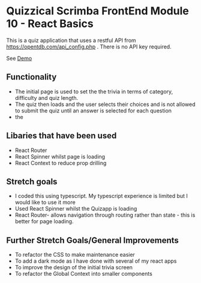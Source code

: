 # Quizzical Scrimba FrontEnd Module 10 - React Basics

This is a quiz application that uses a restful API from https://opentdb.com/api_config.php . There is no API key required.

See [Demo](https://get-quizzical.netlify.app/)

## Functionality
- The initial page is used to set the the trivia in terms of category, difficulty and quiz length.
- The quiz then loads and the user selects their choices and is not allowed to submit the quiz until an answer is selected for each question
- the 

## Libaries that have been used
- React Router
- React Spinner whilst page is loading
- React Context to reduce prop drilling



## Stretch goals
- I coded this using typescript. My typescript experience is limited but I would like to use it more
- Used React Spinner whilst the Quizapp is loading
- React Router- allows navigation through routing rather than state - this is better for page loading. 

## Further Stretch Goals/General Improvements
- To refactor the CSS to make maintenance easier
- To add a dark mode as I have done with several of my react apps 
- To improve the design of the initial trivia screen
- To refactor the Global Context into smaller components 
